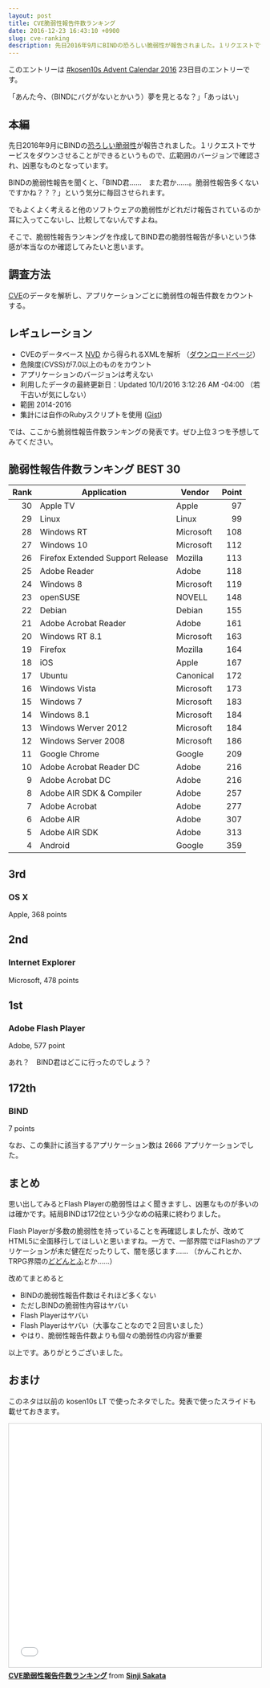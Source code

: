 ```yaml
---
layout: post
title: CVE脆弱性報告件数ランキング
date: 2016-12-23 16:43:10 +0900
slug: cve-ranking
description: 先日2016年9月にBINDの恐ろしい脆弱性が報告されました。１リクエストでサービスをダウンさせることができるというもので、広範囲のバージョンで確認され、凶悪なものとなっています。
---
```

このエントリーは [#kosen10s Advent Calendar 2016](http://www.adventar.org/calendars/1378) 23日目のエントリーです。

「あんた今、（BINDにバグがないとかいう）夢を見とるな？」「あっはい」

## 本編

先日2016年9月にBINDの[恐ろしい脆弱性](https://www.ipa.go.jp/security/ciadr/vul/20160929-bind.html)が報告されました。１リクエストでサービスをダウンさせることができるというもので、広範囲のバージョンで確認され、凶悪なものとなっています。

BINDの脆弱性報告を聞くと、「BIND君……　また君か……。脆弱性報告多くないですかね？？？」という気分に毎回させられます。

でもよくよく考えると他のソフトウェアの脆弱性がどれだけ報告されているのか耳に入ってこないし、比較してないんですよね。

そこで、脆弱性報告ランキングを作成してBIND君の脆弱性報告が多いという体感が本当なのか確認してみたいと思います。

## 調査方法

[CVE](https://cve.mitre.org)のデータを解析し、アプリケーションごとに脆弱性の報告件数をカウントする。

## レギュレーション

* CVEのデータベース [NVD](https://nvd.nist.gov) から得られるXMLを解析 （[ダウンロードページ](https://nvd.nist.gov/download.cfm)）
* 危険度(CVSS)が7.0以上のものをカウント
* アプリケーションのバージョンは考えない
* 利用したデータの最終更新日：Updated 10/1/2016 3:12:26 AM -04:00 （若干古いが気にしない）
* 範囲 2014-2016
* 集計には自作のRubyスクリプトを使用 ([Gist](https://gist.github.com/NKMR6194/e926358a197f0d05554a65f82507119b))

では、ここから脆弱性報告件数ランキングの発表です。ぜひ上位３つを予想してみてください。

## 脆弱性報告件数ランキング BEST 30

Rank | Application | Vendor | Point
---: | ----------- | ------ | -----:
30 | Apple TV | Apple | 97
29 | Linux | Linux | 99
28 | Windows RT | Microsoft | 108
27 | Windows 10 | Microsoft | 112
26 | Firefox Extended Support Release | Mozilla | 113
25 | Adobe Reader | Adobe | 118
24 | Windows 8 | Microsoft | 119
23 | openSUSE | NOVELL | 148
22 | Debian | Debian | 155
21 | Adobe Acrobat Reader | Adobe | 161
20 | Windows RT 8.1 | Microsoft | 163
19 | Firefox | Mozilla | 164
18 | iOS | Apple | 167
17 | Ubuntu | Canonical | 172
16 | Windows Vista | Microsoft | 173
15 | Windows 7 | Microsoft | 183
14 | Windows 8.1 | Microsoft | 184
13 | Windows Werver 2012 | Microsoft | 184
12 | Windows Server 2008 | Microsoft | 186
11 | Google Chrome | Google | 209
10 | Adobe Acrobat Reader DC | Adobe | 216
9 | Adobe Acrobat DC | Adobe | 216
8 | Adobe AIR SDK & Compiler | Adobe | 257
7 | Adobe Acrobat | Adobe | 277
6 | Adobe AIR | Adobe | 307
5 | Adobe AIR SDK | Adobe | 313
4 | Android | Google | 359

## 3rd

### OS X

Apple, 368 points

## 2nd 
### Internet Explorer

Microsoft, 478 points

## 1st
### Adobe Flash Player

Adobe, 577 point

あれ？　BIND君はどこに行ったのでしょう？

## 172th

### BIND

7 points


なお、この集計に該当するアプリケーション数は 2666 アプリケーションでした。

## まとめ

思い出してみるとFlash Playerの脆弱性はよく聞きますし、凶悪なものが多いのは確かです。結局BINDは172位という少なめの結果に終わりました。

Flash Playerが多数の脆弱性を持っていることを再確認しましたが、改めてHTML5に全面移行してほしいと思いますね。一方で、一部界隈ではFlashのアプリケーションが未だ健在だったりして、闇を感じます…… （かんこれとか、TRPG界隈の[どどんとふ](http://www.dodontof.com)とか……）

改めてまとめると

* BINDの脆弱性報告件数はそれほど多くない
* ただしBINDの脆弱性内容はヤバい
* Flash Playerはヤバい
* Flash Playerはヤバい（大事なことなので２回言いました）
* やはり、脆弱性報告件数よりも個々の脆弱性の内容が重要

以上です。ありがとうございました。

## おまけ

このネタは以前の kosen10s LT で使ったネタでした。発表で使ったスライドも載せておきます。

<iframe src="//www.slideshare.net/slideshow/embed_code/key/Kk8WhVAXDPhQyF" width="595" height="485" frameborder="0" marginwidth="0" marginheight="0" scrolling="no" style="border:1px solid #CCC; border-width:1px; margin-bottom:5px; max-width: 100%;" allowfullscreen> </iframe> <div style="margin-bottom:5px"> <strong> <a href="//www.slideshare.net/NKMR6194/cve-70393387" title="CVE脆弱性報告件数ランキング" target="_blank">CVE脆弱性報告件数ランキング</a> </strong> from <strong><a target="_blank" href="//www.slideshare.net/NKMR6194">Sinji Sakata</a></strong> </div>

